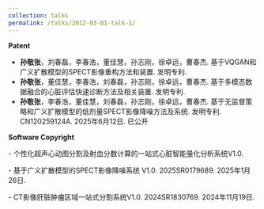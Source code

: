 ```yaml
---
collection: talks
permalink: /talks/2012-03-01-talk-1/
---
```

<strong>Patent</strong>
- **孙敬张**，刘春磊，李春浩，董佳慧，孙志刚，徐卓远，曹春杰. 基于VQGAN和广义扩散模型的SPECT影像重构方法和装置. 发明专利.
- **孙敬张**，董佳慧，李春浩，刘春磊，孙志刚，徐卓远，曹春杰. 基于多模态数据融合的心脏评估快速诊断方法及相关装置. 发明专利.
- **孙敬张**，李春浩，董佳慧，刘春磊，孙志刚，徐卓远，曹春杰. 基于无监督策略和广义扩散模型的低剂量SPECT影像降噪方法及系统. 发明专利. CN120259124A. 2025年6月12日. 已公开  
<p><strong>Software Copyright</strong></p>
<p>- 个性化超声心动图分割及射血分数计算的一站式心脏智能量化分析系统V1.0.</p>
<p>- 基于广义扩散模型的SPECT影像降噪系统 V1.0. 2025SR0179689. 2025年1月26日.</p>
<p>- CT影像肝脏肿瘤区域一站式分割系统V1.0. 2024SR1830769. 2024年11月19日.</p>
